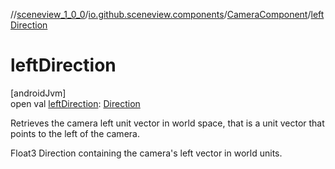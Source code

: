 //[sceneview_1_0_0](../../../index.md)/[io.github.sceneview.components](../index.md)/[CameraComponent](index.md)/[leftDirection](left-direction.md)

# leftDirection

[androidJvm]\
open val [leftDirection](left-direction.md): [Direction](../../io.github.sceneview.math/index.md#1758682841%2FClasslikes%2F-602047187)

Retrieves the camera left unit vector in world space, that is a unit vector that points to the left of the camera.

Float3 Direction containing the camera's left vector in world units.

